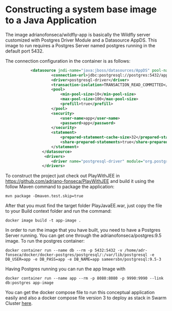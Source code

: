 # Constructing a system base image to a Java Application

The image adrianofonseca/wildfly-app is basically the Wildfly server customized with Postgres Driver Module and a Datasource AppDS. This image to run requires a Postgres Server named postgres running in the default port 5432.

The connection configuration in the container is as follows:

```xml
	       <datasource jndi-name="java:jboss/datasources/AppDS" pool-name="AppDS" enabled="true" use-java-context="true">
                    <connection-url>jdbc:postgresql://postgres:5432/app</connection-url>
                    <driver>postgresql-driver</driver>
                    <transaction-isolation>TRANSACTION_READ_COMMITTED</transaction-isolation>
                    <pool>
                        <min-pool-size>10</min-pool-size>
                        <max-pool-size>100</max-pool-size>
                        <prefill>true</prefill>
                    </pool>
                    <security>
                        <user-name>app</user-name>
                        <password>app</password>
                    </security>
                    <statement>
                        <prepared-statement-cache-size>32</prepared-statement-cache-size>
                        <share-prepared-statements>true</share-prepared-statements>
                    </statement>
                </datasource>
                 <drivers>
                    <driver name="postgresql-driver" module="org.postgresql"/>
                </drivers>
```

To construct the project just check out PlayWithJEE in https://github.com/adriano-fonseca/PlayWithJEE and build it using the follow Maven command to package the application:

```shell
mvn package -Dmaven.test.skip=true

```

After that you must find the target folder PlayJavaEE.war, just copy the file to your Build context folder and run the command:

```shell
docker image build -t app-image .

```

In order to run the image that you have built, you need to have  a Postgres Server running. You can get one through the adrianofonseca/postgres:9.5 image. To run the postgres container:

```shell
docker container run --name db --rm -p 5432:5432 -v /home/adr-fonseca/docker/docker-postgres/postgresql/:/var/lib/postgresql -e DB_USER=app -e DB_PASS=app -e DB_NAME=app sameersbn/postgresql:9.5-3

```

Having Postgres running you can run the app Image with

```shell
docker container run --name app --rm -p 8080:8080 -p 9990:9990 --link db:postgres app-image

```
 
You can get the docker compose file to run this conceptual application easily and also a docker compose file version 3 to deploy as stack in Swarm Cluster [here](https://github.com/adriano-fonseca/docker-stack). 